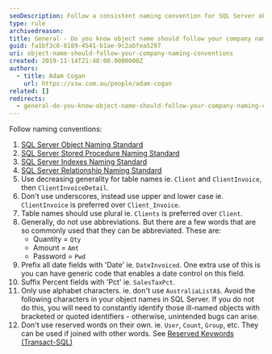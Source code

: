 ```yaml
---
seoDescription: Follow a consistent naming convention for SQL Server objects to ensure ease of use and maintenance.
type: rule
archivedreason:
title: General - Do you know object name should follow your company naming conventions?
guid: fa1bf3c6-8189-4541-b1ae-9c2abfea5297
uri: object-name-should-follow-your-company-naming-conventions
created: 2019-11-14T21:48:00.0000000Z
authors:
  - title: Adam Cogan
    url: https://ssw.com.au/people/adam-cogan
related: []
redirects:
  - general-do-you-know-object-name-should-follow-your-company-naming-conventions
---
```


Follow naming conventions:

<!--endintro-->

1. [SQL Server Object Naming Standard](/use-a-sql-server-object-naming-standard)
2. [SQL Server Stored Procedure Naming Standard](/use-a-sql-server-stored-procedure-naming-standard)
3. [SQL Server Indexes Naming Standard](/use-a-sql-server-indexes-naming-standard)
4. [SQL Server Relationship Naming Standard](/use-a-sql-server-relationship-naming-standard)
5. Use decreasing generality for table names ie. `Client` and `ClientInvoice`, then `ClientInvoiceDetail`.
6. Don't use underscores, instead use upper and lower case ie. `ClientInvoice` is preferred over `Client_Invoice`.
7. Table names should use plural ie. `Clients` is preferred over `Client`.
8. Generally, do not use abbreviations. But there are a few words that are so commonly used that they can be abbreviated. These are:
   - Quantity = `Qty`
   - Amount = `Amt`
   - Password = `Pwd`
9. Prefix all date fields with 'Date' ie. `DateInvoiced`. One extra use of this is you can have generic code that enables a date control on this field.
10. Suffix Percent fields with 'Pct' ie. `SalesTaxPct`.
11. Only use alphabet characters. ie. don't use `AustraliaListA$`. Avoid the following characters in your object names in SQL Server. If you do not do this, you will need to constantly identify those ill-named objects with bracketed or quoted identifiers - otherwise, unintended bugs can arise.
12. Don't use reserved words on their own. ie. `User`, `Count`, `Group`, etc. They can be used if joined with other words. See [Reserved Keywords (Transact-SQL)](https://docs.microsoft.com/en-us/sql/t-sql/language-elements/reserved-keywords-transact-sql?view=sql-server-ver15)
